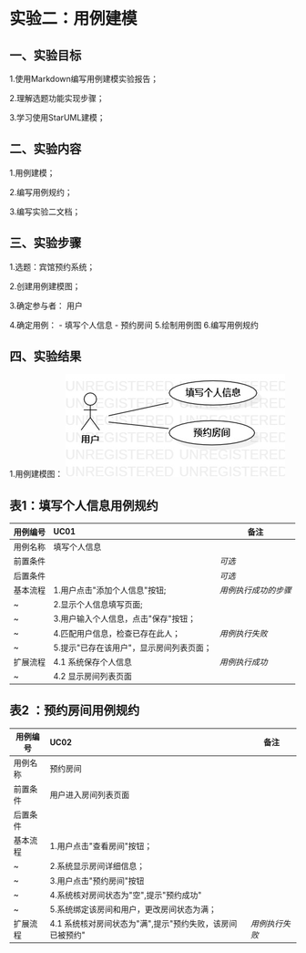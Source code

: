 # 实验二：用例建模

## 一、实验目标

1.使用Markdown编写用例建模实验报告；

2.理解选题功能实现步骤；

3.学习使用StarUML建模；


## 二、实验内容

1.用例建模；

2.编写用例规约；

3.编写实验二文档；


## 三、实验步骤

1.选题：宾馆预约系统；

2.创建用例建模图；

3.确定参与者：  用户

4.确定用例：
  	  - 填写个人信息
      - 预约房间
5.绘制用例图
6.编写用例规约

## 四、实验结果

1.用例建模图：
![用例图](./lab2UseCase.jpg)

## 表1：填写个人信息用例规约

用例编号 | UC01 | 备注
-|:-|-
用例名称 | 填写个人信息 |
前置条件 | | *可选*
后置条件 | | *可选*
基本流程 | 1.用户点击"添加个人信息"按钮; | *用例执行成功的步骤*
~| 2.显示个人信息填写页面; |
~| 3.用户输入个人信息，点击"保存"按钮；|
~| 4.匹配用户信息，检查已存在此人；| *用例执行失败*
~| 5.提示"已存在该用户"，显示房间列表页面；|
扩展流程 | 4.1 系统保存个人信息 | *用例执行成功*
~ | 4.2 显示房间列表页面|

## 表2 ：预约房间用例规约

用例编号 | UC02 |备注
-|:-|-
用例名称 | 预约房间 |
前置条件 | 用户进入房间列表页面 |
后置条件 | |
基本流程 | 1.用户点击"查看房间"按钮； |
~| 2.系统显示房间详细信息； |
~| 3.用户点击"预约房间"按钮 |
~| 4.系统核对房间状态为"空",提示"预约成功" |
~| 5.系统绑定该房间和用户，更改房间状态为满；
扩展流程 | 4.1 系统核对房间状态为"满",提示"预约失败，该房间已被预约" | *用例执行失败*

